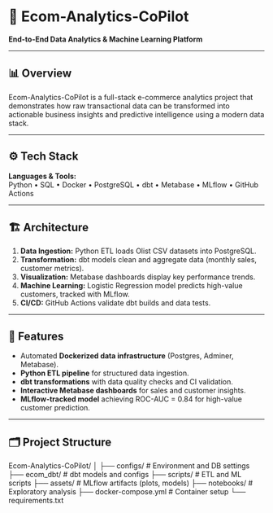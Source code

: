 # 🧠 Ecom-Analytics-CoPilot

**End-to-End Data Analytics & Machine Learning Platform**

---

## 📊 Overview
Ecom-Analytics-CoPilot is a full-stack e-commerce analytics project that demonstrates how raw transactional data can be transformed into actionable business insights and predictive intelligence using a modern data stack.

---

## ⚙️ Tech Stack
**Languages & Tools:**  
Python • SQL • Docker • PostgreSQL • dbt • Metabase • MLflow • GitHub Actions

---

## 🏗️ Architecture
1. **Data Ingestion:** Python ETL loads Olist CSV datasets into PostgreSQL.  
2. **Transformation:** dbt models clean and aggregate data (monthly sales, customer metrics).  
3. **Visualization:** Metabase dashboards display key performance trends.  
4. **Machine Learning:** Logistic Regression model predicts high-value customers, tracked with MLflow.  
5. **CI/CD:** GitHub Actions validate dbt builds and data tests.

---

## 🚀 Features
- Automated **Dockerized data infrastructure** (Postgres, Adminer, Metabase).  
- **Python ETL pipeline** for structured data ingestion.  
- **dbt transformations** with data quality checks and CI validation.  
- **Interactive Metabase dashboards** for sales and customer insights.  
- **MLflow-tracked model** achieving ROC-AUC = 0.84 for high-value customer prediction.  

---

## 🗂️ Project Structure
Ecom-Analytics-CoPilot/
│
├── configs/ # Environment and DB settings
├── ecom_dbt/ # dbt models and configs
├── scripts/ # ETL and ML scripts
├── assets/ # MLflow artifacts (plots, models)
├── notebooks/ # Exploratory analysis
├── docker-compose.yml # Container setup
└── requirements.txt
